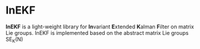 # InEKF 

**InEKF** is a light-weight library for **In**variant **E**xtended **K**alman **F**ilter on matrix Lie groups. InEKF 
is implemented based on the abstract matrix Lie groups $\mathrm{SE_K(N)}$